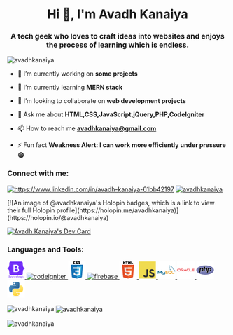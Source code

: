 <h1 align="center">Hi 👋, I'm Avadh Kanaiya</h1>
<h3 align="center">A tech geek who loves to craft ideas into websites and enjoys the process of learning which is endless.</h3>

<p align="left"> <img src="https://komarev.com/ghpvc/?username=avadhkanaiya&label=Profile%20views&color=0e75b6&style=flat" alt="avadhkanaiya" /> </p>

- 🔭 I’m currently working on **some projects**

- 🌱 I’m currently learning **MERN stack**

- 👯 I’m looking to collaborate on **web development projects**

- 💬 Ask me about **HTML,CSS,JavaScript,jQuery,PHP,CodeIgniter**

- 📫 How to reach me **avadhkanaiya@gmail.com**

- ⚡ Fun fact **Weakness Alert: I can work more efficiently under pressure😁**

<h3 align="left">Connect with me:</h3>
<p align="left">
<a href="https://www.linkedin.com/in/avadh-kanaiya-61bb42197" target="blank"><img align="center" src="https://raw.githubusercontent.com/rahuldkjain/github-profile-readme-generator/master/src/images/icons/Social/linked-in-alt.svg" alt="https://www.linkedin.com/in/avadh-kanaiya-61bb42197" height="30" width="40" /></a>
<a href="https://instagram.com/avadhkanaiya" target="blank"><img align="center" src="https://raw.githubusercontent.com/rahuldkjain/github-profile-readme-generator/master/src/images/icons/Social/instagram.svg" alt="avadhkanaiya" height="30" width="40" /></a>
</p>
[![An image of @avadhkanaiya's Holopin badges, which is a link to view their full Holopin profile](https://holopin.me/avadhkanaiya)](https://holopin.io/@avadhkanaiya)

<a href="https://app.daily.dev/avadhkanaiya"><img src="https://api.daily.dev/devcards/0be89072634e409690972aa115202899.png?r=iw2" width="400" alt="Avadh Kanaiya's Dev Card"/></a>
<h3 align="left">Languages and Tools:</h3>
<p align="left"> <a href="https://getbootstrap.com" target="_blank" rel="noreferrer"> <img src="https://raw.githubusercontent.com/devicons/devicon/master/icons/bootstrap/bootstrap-plain-wordmark.svg" alt="bootstrap" width="40" height="40"/> </a> <a href="https://codeigniter.com" target="_blank" rel="noreferrer"> <img src="https://cdn.worldvectorlogo.com/logos/codeigniter.svg" alt="codeigniter" width="40" height="40"/> </a> <a href="https://www.w3schools.com/css/" target="_blank" rel="noreferrer"> <img src="https://raw.githubusercontent.com/devicons/devicon/master/icons/css3/css3-original-wordmark.svg" alt="css3" width="40" height="40"/> </a> <a href="https://firebase.google.com/" target="_blank" rel="noreferrer"> <img src="https://www.vectorlogo.zone/logos/firebase/firebase-icon.svg" alt="firebase" width="40" height="40"/> </a> <a href="https://www.w3.org/html/" target="_blank" rel="noreferrer"> <img src="https://raw.githubusercontent.com/devicons/devicon/master/icons/html5/html5-original-wordmark.svg" alt="html5" width="40" height="40"/> </a> <a href="https://developer.mozilla.org/en-US/docs/Web/JavaScript" target="_blank" rel="noreferrer"> <img src="https://raw.githubusercontent.com/devicons/devicon/master/icons/javascript/javascript-original.svg" alt="javascript" width="40" height="40"/> </a> <a href="https://www.mysql.com/" target="_blank" rel="noreferrer"> <img src="https://raw.githubusercontent.com/devicons/devicon/master/icons/mysql/mysql-original-wordmark.svg" alt="mysql" width="40" height="40"/> </a> <a href="https://www.oracle.com/" target="_blank" rel="noreferrer"> <img src="https://raw.githubusercontent.com/devicons/devicon/master/icons/oracle/oracle-original.svg" alt="oracle" width="40" height="40"/> </a> <a href="https://www.php.net" target="_blank" rel="noreferrer"> <img src="https://raw.githubusercontent.com/devicons/devicon/master/icons/php/php-original.svg" alt="php" width="40" height="40"/> </a> <a href="https://www.python.org" target="_blank" rel="noreferrer"> <img src="https://raw.githubusercontent.com/devicons/devicon/master/icons/python/python-original.svg" alt="python" width="40" height="40"/> </a> </p>

<p><img align="left" src="https://github-readme-stats.vercel.app/api/top-langs?username=avadhkanaiya&show_icons=true&locale=en&layout=compact" alt="avadhkanaiya" /></p>

<p>&nbsp;<img align="center" src="https://github-readme-stats.vercel.app/api?username=avadhkanaiya&show_icons=true&text_color=ffffff&locale=en" alt="avadhkanaiya" /></p>

<p><img align="center" src="https://github-readme-streak-stats.herokuapp.com/?user=avadhkanaiya&" alt="avadhkanaiya" /></p>
